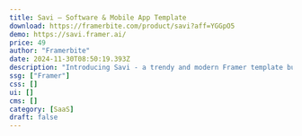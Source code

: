 ```yaml
---
title: Savi — Software & Mobile App Template
download: https://framerbite.com/product/savi?aff=YGGpO5
demo: https://savi.framer.ai/
price: 49
author: "Framerbite"
date: 2024-11-30T08:50:19.393Z
description: "Introducing Savi - a trendy and modern Framer template built for Software & Mobile App landing page and websites."
ssg: ["Framer"]
css: []
ui: []
cms: []
category: [SaaS]
draft: false
---
```

